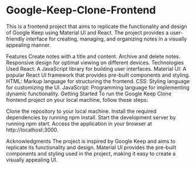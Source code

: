 # Google-Keep-Clone-Frontend
This is a frontend project that aims to replicate the functionality and design of Google Keep using Material UI and React. The project provides a user-friendly interface for creating, managing, and organizing notes in a visually appealing manner.

Features
Create notes with a title and content.
Archive and delete notes.
Responsive design for optimal viewing on different devices.
Technologies Used
React: A JavaScript library for building user interfaces.
Material UI: A popular React UI framework that provides pre-built components and styling.
HTML: Markup language for structuring the frontend.
CSS: Styling language for customizing the UI.
JavaScript: Programming language for implementing dynamic functionality.
Getting Started
To run the Google Keep Clone frontend project on your local machine, follow these steps:

Clone the repository to your local machine.
Install the required dependencies by running npm install.
Start the development server by running npm start.
Access the application in your browser at http://localhost:3000.

Acknowledgments
The project is inspired by Google Keep and aims to replicate its functionality and design.
Material UI provides the pre-built components and styling used in the project, making it easy to create a visually appealing UI.
